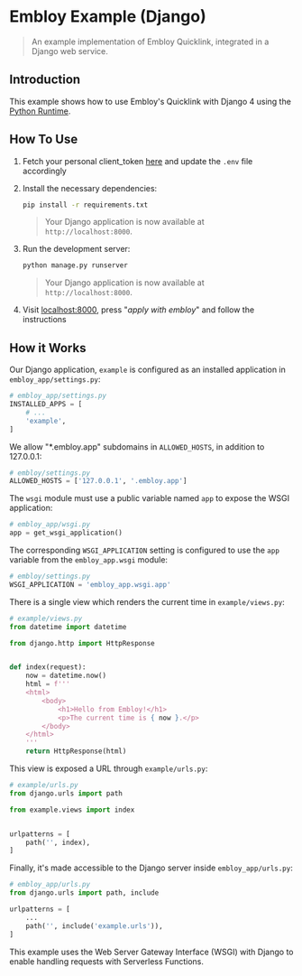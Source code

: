 # Embloy Example (Django)

> An example implementation of Embloy Quicklink, integrated in a Django web service.

## Introduction

This example shows how to use Embloy's Quicklink with Django 4 using the [Python Runtime](https://vercel.com/docs/concepts/functions/serverless-functions/runtimes/python).

## How To Use

1. Fetch your personal client_token [here](https://www.postman.com/embloy/workspace/embloy-workspace/request/24977803-86b2cf1c-b02e-4d83-b65f-9c5e03cc89c4) and update the `.env` file accordingly

2. Install the necessary dependencies:

 
    ```bash
    pip install -r requirements.txt
    ```

    > Your Django application is now available at `http://localhost:8000`.

3. Run the development server:

 
    ```bash
    python manage.py runserver
    ```

    > Your Django application is now available at `http://localhost:8000`.

4. Visit [localhost:8000](http://localhost:8000), press "_apply with embloy_" and follow the instructions

## How it Works

Our Django application, `example` is configured as an installed application in `embloy_app/settings.py`:

```python
# embloy_app/settings.py
INSTALLED_APPS = [
    # ...
    'example',
]
```

We allow "\*.embloy.app" subdomains in `ALLOWED_HOSTS`, in addition to 127.0.0.1:

```python
# embloy/settings.py
ALLOWED_HOSTS = ['127.0.0.1', '.embloy.app']
```

The `wsgi` module must use a public variable named `app` to expose the WSGI application:

```python
# embloy_app/wsgi.py
app = get_wsgi_application()
```

The corresponding `WSGI_APPLICATION` setting is configured to use the `app` variable from the `embloy_app.wsgi` module:

```python
# embloy/settings.py
WSGI_APPLICATION = 'embloy_app.wsgi.app'
```

There is a single view which renders the current time in `example/views.py`:

```python
# example/views.py
from datetime import datetime

from django.http import HttpResponse


def index(request):
    now = datetime.now()
    html = f'''
    <html>
        <body>
            <h1>Hello from Embloy!</h1>
            <p>The current time is { now }.</p>
        </body>
    </html>
    '''
    return HttpResponse(html)
```

This view is exposed a URL through `example/urls.py`:

```python
# example/urls.py
from django.urls import path

from example.views import index


urlpatterns = [
    path('', index),
]
```

Finally, it's made accessible to the Django server inside `embloy_app/urls.py`:

```python
# embloy_app/urls.py
from django.urls import path, include

urlpatterns = [
    ...
    path('', include('example.urls')),
]
```

This example uses the Web Server Gateway Interface (WSGI) with Django to enable handling requests with Serverless Functions.
